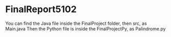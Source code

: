 # FinalReport5102

You can find the Java file inside the FinalProject folder, then src, as Main.java
Then the Python file is inside the FinalProjectPy, as Palindrome.py
